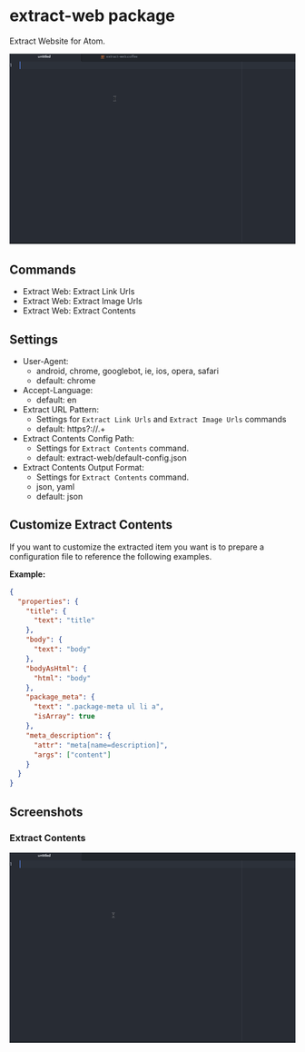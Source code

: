 # extract-web package

Extract Website for Atom.

![overview](https://raw.githubusercontent.com/KunihikoKido/atom-extract-web/master/screenshots/overview.gif)


## Commands

* Extract Web: Extract Link Urls
* Extract Web: Extract Image Urls
* Extract Web: Extract Contents


## Settings

* User-Agent:
  * android, chrome, googlebot, ie, ios, opera, safari
  * default: chrome
* Accept-Language:
  * default: en
* Extract URL Pattern:
  * Settings for ``Extract Link Urls`` and ``Extract Image Urls`` commands
  * default: https?://.+
* Extract Contents Config Path:
  * Settings for ``Extract Contents`` command.
  * default: extract-web/default-config.json
* Extract Contents Output Format:
  * Settings for ``Extract Contents`` command.
  * json, yaml
  * default: json

## Customize Extract Contents
If you want to customize the extracted item you want is to prepare a configuration file to reference the following examples.

**Example:**
```json
{
  "properties": {
    "title": {
      "text": "title"
    },
    "body": {
      "text": "body"
    },
    "bodyAsHtml": {
      "html": "body"
    },
    "package_meta": {
      "text": ".package-meta ul li a",
      "isArray": true
    },
    "meta_description": {
      "attr": "meta[name=description]",
      "args": ["content"]
    }
  }
}
```

## Screenshots
### Extract Contents

![Extract Contents Screenshot](https://raw.githubusercontent.com/KunihikoKido/atom-extract-web/master/screenshots/extract_contents.gif)
